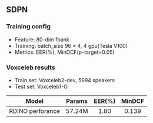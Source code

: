 ## SDPN

### Training config
- Feature: 80-dim fbank
- Training: batch_size 96 * 4, 4 gpu(Tesla V100)
- Metrics: EER(%), MinDCF(p-target=0.05)

### Voxceleb results
- Train set: Voxceleb2-dev, 5994 speakers
- Test set: Voxceleb1-O

| Model | Params | EER(%) | MinDCF |
|:-----:|:------:|:------:|:------:|
| RDINO perforance | 57.24M | 1.80  |  0.139 |
